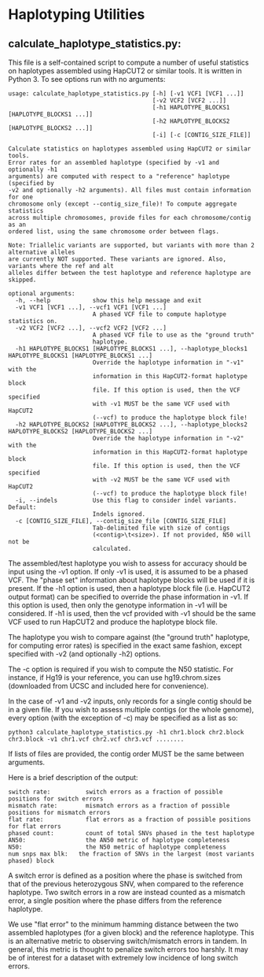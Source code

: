 Haplotyping Utilities
======

## calculate_haplotype_statistics.py:

This file is a self-contained script to compute a number of useful statistics on haplotypes
assembled using HapCUT2 or similar tools. It is written in Python 3. To see options run with no arguments:
```
usage: calculate_haplotype_statistics.py [-h] [-v1 VCF1 [VCF1 ...]]
                                         [-v2 VCF2 [VCF2 ...]]
                                         [-h1 HAPLOTYPE_BLOCKS1 [HAPLOTYPE_BLOCKS1 ...]]
                                         [-h2 HAPLOTYPE_BLOCKS2 [HAPLOTYPE_BLOCKS2 ...]]
                                         [-i] [-c [CONTIG_SIZE_FILE]]

Calculate statistics on haplotypes assembled using HapCUT2 or similar tools.
Error rates for an assembled haplotype (specified by -v1 and optionally -h1
arguments) are computed with respect to a "reference" haplotype (specified by
-v2 and optionally -h2 arguments). All files must contain information for one
chromosome only (except --contig_size_file)! To compute aggregate statistics
across multiple chromosomes, provide files for each chromosome/contig as an
ordered list, using the same chromosome order between flags.

Note: Triallelic variants are supported, but variants with more than 2 alternative alleles
are currently NOT supported. These variants are ignored. Also, variants where the ref and alt
alleles differ between the test haplotype and reference haplotype are skipped.

optional arguments:
  -h, --help            show this help message and exit
  -v1 VCF1 [VCF1 ...], --vcf1 VCF1 [VCF1 ...]
                        A phased VCF file to compute haplotype statistics on.
  -v2 VCF2 [VCF2 ...], --vcf2 VCF2 [VCF2 ...]
                        A phased VCF file to use as the "ground truth"
                        haplotype.
  -h1 HAPLOTYPE_BLOCKS1 [HAPLOTYPE_BLOCKS1 ...], --haplotype_blocks1 HAPLOTYPE_BLOCKS1 [HAPLOTYPE_BLOCKS1 ...]
                        Override the haplotype information in "-v1" with the
                        information in this HapCUT2-format haplotype block
                        file. If this option is used, then the VCF specified
                        with -v1 MUST be the same VCF used with HapCUT2
                        (--vcf) to produce the haplotype block file!
  -h2 HAPLOTYPE_BLOCKS2 [HAPLOTYPE_BLOCKS2 ...], --haplotype_blocks2 HAPLOTYPE_BLOCKS2 [HAPLOTYPE_BLOCKS2 ...]
                        Override the haplotype information in "-v2" with the
                        information in this HapCUT2-format haplotype block
                        file. If this option is used, then the VCF specified
                        with -v2 MUST be the same VCF used with HapCUT2
                        (--vcf) to produce the haplotype block file!
  -i, --indels          Use this flag to consider indel variants. Default:
                        Indels ignored.
  -c [CONTIG_SIZE_FILE], --contig_size_file [CONTIG_SIZE_FILE]
                        Tab-delimited file with size of contigs
                        (<contig>\t<size>). If not provided, N50 will not be
                        calculated.

```

The assembled/test haplotype you wish to assess for accuracy should be input using the -v1 option.
If only -v1 is used, it is assumed to be a phased VCF. The "phase set" information
about haplotype blocks will be used if it is present.
If the -h1 option is used, then a haplotype block file (i.e. HapCUT2 output format)
can be specified to override the phase information in -v1. If this option is used,
then only the genotype information in -v1 will be considered. If -h1 is used,
then the vcf provided with -v1 should be the same VCF used to run HapCUT2 and produce
the haplotype block file.

The haplotype you wish to compare against (the "ground truth" haplotype, for computing error rates)
is specified in the exact same fashion, except specified with -v2 (and optionally -h2) options.

The -c option is required if you wish to compute the N50 statistic. For instance, if Hg19 is your reference, you can use hg19.chrom.sizes (downloaded from UCSC and included here for convenience).

In the case of -v1 and -v2 inputs, only records for a single contig should be in a given file.
If you wish to assess multiple contigs (or the whole genome), every option (with the exception of -c) may be specified as a list as so:

```
python3 calculate_haplotype_statistics.py -h1 chr1.block chr2.block chr3.block -v1 chr1.vcf chr2.vcf chr3.vcf ........
```

If lists of files are provided, the contig order MUST be the same between arguments.

Here is a brief description of the output:
```
switch rate:          switch errors as a fraction of possible positions for switch errors
mismatch rate:        mismatch errors as a fraction of possible positions for mismatch errors
flat rate:            flat errors as a fraction of possible positions for flat errors
phased count:         count of total SNVs phased in the test haplotype
AN50:                 the AN50 metric of haplotype completeness
N50:                  the N50 metric of haplotype completeness
num snps max blk:   the fraction of SNVs in the largest (most variants phased) block
```

A switch error is defined as a position where the phase is switched from that of the previous heterozygous SNV, when compared to
the reference haplotype. Two switch errors in a row are instead counted as a mismatch error, a single position where the phase differs from the reference haplotype.

We use "flat error" to the minimum hamming distance between the two assembled haplotypes (for a given block)
and the reference haplotype. This is an alternative metric to observing switch/mismatch errors in tandem.
In general, this metric is thought to penalize switch errors too harshly.
It may be of interest for a dataset with extremely low incidence of long switch errors.
